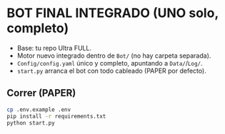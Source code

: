 # BOT FINAL INTEGRADO (UNO solo, completo)

- Base: tu repo Ultra FULL.
- Motor nuevo integrado dentro de `Bot/` (no hay carpeta separada).
- `Config/config.yaml` único y completo, apuntando a `Data/`/`Log/`.
- `start.py` arranca el bot con todo cableado (PAPER por defecto).

## Correr (PAPER)
```bash
cp .env.example .env
pip install -r requirements.txt
python start.py
```
